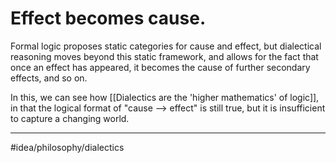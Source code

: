 # Effect becomes cause.
Formal logic proposes static categories for cause and effect, but dialectical reasoning moves beyond this static framework, and allows for the fact that once an effect has appeared, it becomes the cause of further secondary effects, and so on. 

In this, we can see how [[Dialectics are the 'higher mathematics' of logic]], in that the logical format of "cause --> effect" is still true, but it is insufficient to capture a changing world. 

---
#idea/philosophy/dialectics 
